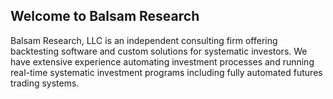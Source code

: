 ## Welcome to Balsam Research
Balsam Research, LLC is an independent consulting firm offering backtesting software and custom solutions for systematic investors. We have extensive experience automating investment processes and running real-time systematic investment programs including fully automated futures trading systems.
